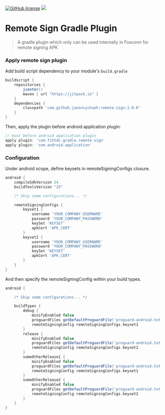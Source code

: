 [![GitHub license](https://img.shields.io/github/license/dcendents/android-maven-gradle-plugin.svg)](http://www.apache.org/licenses/LICENSE-2.0.html)
[![](https://jitpack.io/v/jasoncychueh/remote-sign.svg)](https://jitpack.io/#jasoncychueh/remote-sign/1.0.0)

# Remote Sign Gradle Plugin
> A gradle plugin which only can be used internally in Foxconn for remote signing APK

### Apply remote sign plugin

Add build script dependency to your module's `build.gradle`
```gradle
buildscript {
    repositories {
        jcenter()
        maven { url "https://jitpack.io" }
    }
    dependencies {
        classpath 'com.github.jasoncychueh:remote-sign:1.0.0'
    }
}
```

Then, apply the plugin before android application plugin:

```gradle
// must before android application plugin
apply plugin: 'com.fihtdc.gradle.remote-sign'
apply plugin: 'com.android.application'
```

### Configuration

Under android scope, define keysets in remoteSigningConfigs closure.
```gradle
android {
    compileSdkVersion 24
    buildToolsVersion "25"

    /* Skip some configurations... */

    remoteSigningConfigs {
        keyset1 {
            username 'YOUR_COMPANY_USERNAME'
            password 'YOUR_COMPANY_PASSWORD'
            keySet 'KEYSET'
            apkCert 'APK_CERT'
        }
        keyset2 {
            username 'YOUR_COMPANY_USERNAME'
            password 'YOUR_COMPANY_PASSWORD'
            keySet 'KEYSET'
            apkCert 'APK_CERT'
        }
    }
}
```

And then specify the remoteSigningConfig within your build types.
```gradle
android {

    /* Skip some configurations... */

    buildTypes {
        debug {
            minifyEnabled false
            proguardFiles getDefaultProguardFile('proguard-android.txt'), 'proguard-rules.pro'
            remoteSigningConfig remoteSigningConfigs.keyset1
        }
        release {
            minifyEnabled false
            proguardFiles getDefaultProguardFile('proguard-android.txt'), 'proguard-rules.pro'
            remoteSigningConfig remoteSigningConfigs.keyset2
        }
        someOtherRelease1 {
            minifyEnabled false
            proguardFiles getDefaultProguardFile('proguard-android.txt'), 'proguard-rules.pro'
            remoteSigningConfig remoteSigningConfigs.keyset1
        }
        someOtherRelease2 {
            minifyEnabled false
            proguardFiles getDefaultProguardFile('proguard-android.txt'), 'proguard-rules.pro'
            remoteSigningConfig remoteSigningConfigs.keyset2
        }
    }
}
```
